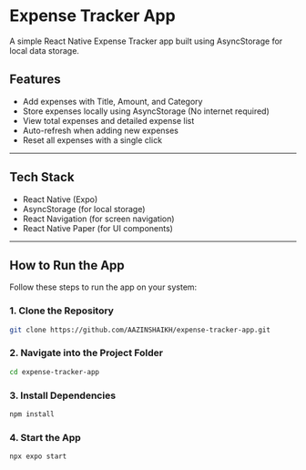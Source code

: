 # Expense Tracker App

A simple React Native Expense Tracker app built using AsyncStorage for local data storage.

## Features
- Add expenses with Title, Amount, and Category
- Store expenses locally using AsyncStorage (No internet required)
- View total expenses and detailed expense list
- Auto-refresh when adding new expenses
- Reset all expenses with a single click

---

## Tech Stack
- React Native (Expo)
- AsyncStorage (for local storage)
- React Navigation (for screen navigation)
- React Native Paper (for UI components)

---

## How to Run the App
Follow these steps to run the app on your system:

### 1. Clone the Repository  
```bash
git clone https://github.com/AAZINSHAIKH/expense-tracker-app.git
```


 ### 2. Navigate into the Project Folder
```bash
cd expense-tracker-app
```

### 3. Install Dependencies
```bash
npm install
```

### 4. Start the App
```bash
npx expo start
```
